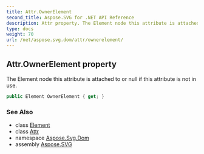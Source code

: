 ```yaml
---
title: Attr.OwnerElement
second_title: Aspose.SVG for .NET API Reference
description: Attr property. The Element node this attribute is attached to or null if this attribute is not in use
type: docs
weight: 70
url: /net/aspose.svg.dom/attr/ownerelement/
---
```

## Attr.OwnerElement property

The Element node this attribute is attached to or null if this attribute is not in use.

```csharp
public Element OwnerElement { get; }
```

### See Also

* class [Element](../../element/)
* class [Attr](../)
* namespace [Aspose.Svg.Dom](../../../aspose.svg.dom/)
* assembly [Aspose.SVG](../../../)
